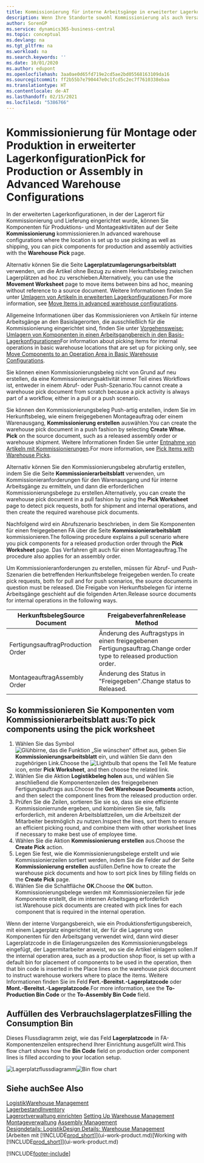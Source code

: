 ```yaml
---
title: Kommissionierung für interne Arbeitsgänge in erweiterter Lagerkonfigurationen
description: Wenn Ihre Standorte sowohl Kommissionierung als auch Versand verwenden, wählen Sie Komponenten für Produktions- und Montageaktivitäten auf der Seite Lagerauswahl aus.
author: SorenGP
ms.service: dynamics365-business-central
ms.topic: conceptual
ms.devlang: na
ms.tgt_pltfrm: na
ms.workload: na
ms.search.keywords: ''
ms.date: 10/01/2020
ms.author: edupont
ms.openlocfilehash: 3aa0ae0d65fd719e2cd5ae2bd05568163109da16
ms.sourcegitcommit: ff2b55b7e790447e0c1fcd5c2ec7f7610338ebaa
ms.translationtype: HT
ms.contentlocale: de-AT
ms.lasthandoff: 02/15/2021
ms.locfileid: "5386766"
---
```

# <a name="pick-for-production-or-assembly-in-advanced-warehouse-configurations"></a><span data-ttu-id="a7a8e-103">Kommissionierung für Montage oder Produktion in erweiterter Lagerkonfiguration</span><span class="sxs-lookup"><span data-stu-id="a7a8e-103">Pick for Production or Assembly in Advanced Warehouse Configurations</span></span>
<span data-ttu-id="a7a8e-104">In der erweiterten Lagerkonfigurationen, in der der Lagerort für Kommissionierung und Lieferung eingerichtet wurde, können Sie Komponenten für Produktions- und Montageaktivitäten auf der Seite **Kommissionierung** kommissionieren.</span><span class="sxs-lookup"><span data-stu-id="a7a8e-104">In advanced warehouse configurations where the location is set up to use picking as well as shipping, you can pick components for production and assembly activities with the **Warehouse Pick** page.</span></span>  

<span data-ttu-id="a7a8e-105">Alternativ können Sie die Seite **Lagerplatzumlagerungsarbeitsblatt** verwenden, um die Artikel ohne Bezug zu einem Herkunftsbeleg zwischen Lagerplätzen ad hoc zu verschieben.</span><span class="sxs-lookup"><span data-stu-id="a7a8e-105">Alternatively, you can use the **Movement Worksheet** page to move items between bins ad hoc, meaning without reference to a source document.</span></span> <span data-ttu-id="a7a8e-106">Weitere Informationen finden Sie unter [Umlagern von Artikeln in erweiterten Lagerkonfigurationen](warehouse-how-to-move-items-in-advanced-warehousing.md).</span><span class="sxs-lookup"><span data-stu-id="a7a8e-106">For more information, see [Move Items in advanced warehouse configurations](warehouse-how-to-move-items-in-advanced-warehousing.md).</span></span>  

<span data-ttu-id="a7a8e-107">Allgemeine Informationen über das Kommissionieren von Artikeln für interne Arbeitsgänge an den Basislagerorten, die ausschließlich für die Kommissionierung eingerichtet sind, finden Sie unter [Vorgehensweise: Umlagern von Komponenten in einen Arbeitsgangbereich in den Basis-Lagerkonfigurationen](warehouse-how-to-move-components-to-an-operation-area-in-basic-warehousing.md)</span><span class="sxs-lookup"><span data-stu-id="a7a8e-107">For information about picking items for internal operations in basic warehouse locations that are set up for picking only, see [Move Components to an Operation Area in Basic Warehouse Configurations](warehouse-how-to-move-components-to-an-operation-area-in-basic-warehousing.md).</span></span>  

<span data-ttu-id="a7a8e-108">Sie können einen Kommissionierungsbeleg nicht von Grund auf neu erstellen, da eine Kommissionierungsaktivität immer Teil eines Workflows ist, entweder in einem Abruf- oder Push-Szenario.</span><span class="sxs-lookup"><span data-stu-id="a7a8e-108">You cannot create a warehouse pick document from scratch because a pick activity is always part of a workflow, either in a pull or a push scenario.</span></span>  

<span data-ttu-id="a7a8e-109">Sie können den Kommissionierungsbeleg Push-artig erstellen, indem Sie im Herkunftsbeleg, wie einem freigegebenen Montageauftrag oder einem Warenausgang, **Kommissionierung erstellen** auswählen.</span><span class="sxs-lookup"><span data-stu-id="a7a8e-109">You can create the warehouse pick document in a push fashion by selecting **Create Whse. Pick** on the source document, such as a released assembly order or warehouse shipment.</span></span> <span data-ttu-id="a7a8e-110">Weitere Informationen finden Sie unter [Entnahme von Artikeln mit Kommissionierungen](warehouse-how-to-pick-items-for-warehouse-shipment.md).</span><span class="sxs-lookup"><span data-stu-id="a7a8e-110">For more information, see [Pick Items with Warehouse Picks](warehouse-how-to-pick-items-for-warehouse-shipment.md).</span></span>  

<span data-ttu-id="a7a8e-111">Alternativ können Sie den Kommissionierungsbeleg abrufartig erstellen, indem Sie die Seite **Kommissionierarbeitsblatt** verwenden, um Kommissionieranforderungen für den Warenausgang und für interne Arbeitsgänge zu ermitteln, und dann die erforderlichen Kommissionierungsbelege zu erstellen.</span><span class="sxs-lookup"><span data-stu-id="a7a8e-111">Alternatively, you can create the warehouse pick document in a pull fashion by using the **Pick Worksheet** page to detect pick requests, both for shipment and internal operations, and then create the required warehouse pick documents.</span></span>  

<span data-ttu-id="a7a8e-112">Nachfolgend wird ein Abrufszenario beschrieben, in dem Sie Komponenten für einen freigegebenen FA über die Seite **Kommissionierarbeitsblatt** kommissionieren.</span><span class="sxs-lookup"><span data-stu-id="a7a8e-112">The following procedure explains a pull scenario where you pick components for a released production order through the **Pick Worksheet** page.</span></span> <span data-ttu-id="a7a8e-113">Das Verfahren gilt auch für einen Montageauftrag.</span><span class="sxs-lookup"><span data-stu-id="a7a8e-113">The procedure also applies for an assembly order.</span></span>  

<span data-ttu-id="a7a8e-114">Um Kommissionieranforderungen zu erstellen, müssen für Abruf- und Push-Szenarien die betreffenden Herkunftsbelege freigegeben werden.</span><span class="sxs-lookup"><span data-stu-id="a7a8e-114">To create pick requests, both for pull and for push scenarios, the source documents in question must be released.</span></span> <span data-ttu-id="a7a8e-115">Die Freigabe von Herkunftsbelegen für interne Arbeitsgänge geschieht auf die folgenden Arten.</span><span class="sxs-lookup"><span data-stu-id="a7a8e-115">Release source documents for internal operations in the following ways.</span></span>  

|<span data-ttu-id="a7a8e-116">Herkunftsbeleg</span><span class="sxs-lookup"><span data-stu-id="a7a8e-116">Source Document</span></span>|<span data-ttu-id="a7a8e-117">Freigabeverfahren</span><span class="sxs-lookup"><span data-stu-id="a7a8e-117">Release Method</span></span>|  
|---------------------|--------------------|  
|<span data-ttu-id="a7a8e-118">Fertigungsauftrag</span><span class="sxs-lookup"><span data-stu-id="a7a8e-118">Production Order</span></span>|<span data-ttu-id="a7a8e-119">Änderung des Auftragstyps in einen freigegebenen Fertigungsauftrag.</span><span class="sxs-lookup"><span data-stu-id="a7a8e-119">Change order type to released production order.</span></span>|  
|<span data-ttu-id="a7a8e-120">Montageauftrag</span><span class="sxs-lookup"><span data-stu-id="a7a8e-120">Assembly Order</span></span>|<span data-ttu-id="a7a8e-121">Änderung des Status in "Freigegeben".</span><span class="sxs-lookup"><span data-stu-id="a7a8e-121">Change status to Released.</span></span>|  

## <a name="to-pick-components-using-the-pick-worksheet"></a><span data-ttu-id="a7a8e-122">So kommissionieren Sie Komponenten vom Kommissionierarbeitsblatt aus:</span><span class="sxs-lookup"><span data-stu-id="a7a8e-122">To pick components using the pick worksheet</span></span>  
1.  <span data-ttu-id="a7a8e-123">Wählen Sie das Symbol ![Glühbirne, das die Funktion „Sie wünschen“ öffnet](media/ui-search/search_small.png "Tell Me-Funktion") aus, geben Sie **Kommissionierungsarbeitsblatt** ein, und wählen Sie dann den zugehörigen Link.</span><span class="sxs-lookup"><span data-stu-id="a7a8e-123">Choose the ![Lightbulb that opens the Tell Me feature](media/ui-search/search_small.png "Tell me what you want to do") icon, enter **Pick Worksheet**, and then choose the related link.</span></span>  
2.  <span data-ttu-id="a7a8e-124">Wählen Sie die Aktion **Logistikbeleg holen** aus, und wählen Sie anschließend die Komponentenzeilen des freigegebenen Fertigungsauftrags aus.</span><span class="sxs-lookup"><span data-stu-id="a7a8e-124">Choose the **Get Warehouse Documents** action, and then select the component lines from the released production order.</span></span>  
3.  <span data-ttu-id="a7a8e-125">Prüfen Sie die Zeilen, sortieren Sie sie so, dass sie eine effiziente Kommissionierrunde ergeben, und kombinieren Sie sie, falls erforderlich, mit anderen Arbeitsblattzeilen, um die Arbeitszeit der Mitarbeiter bestmöglich zu nutzen.</span><span class="sxs-lookup"><span data-stu-id="a7a8e-125">Inspect the lines, sort them to ensure an efficient picking round, and combine them with other worksheet lines if necessary to make best use of employee time.</span></span>  
4.  <span data-ttu-id="a7a8e-126">Wählen Sie die Aktion **Kommissionierung erstellen** aus.</span><span class="sxs-lookup"><span data-stu-id="a7a8e-126">Choose the **Create Pick** action.</span></span>  
5.  <span data-ttu-id="a7a8e-127">Legen Sie fest, wie die Kommissionierungsbelege erstellt und wie Kommissionierzeilen sortiert werden, indem Sie die Felder auf der Seite **Kommissionierung erstellen** ausfüllen.</span><span class="sxs-lookup"><span data-stu-id="a7a8e-127">Define how to create the warehouse pick documents and how to sort pick lines by filling fields on the **Create Pick** page.</span></span>  
6.  <span data-ttu-id="a7a8e-128">Wählen Sie die Schaltfläche **OK**.</span><span class="sxs-lookup"><span data-stu-id="a7a8e-128">Choose the **OK** button.</span></span> <span data-ttu-id="a7a8e-129">Kommissionierungsbelege werden mit Kommissionierzeilen für jede Komponente erstellt, die im internen Arbeitsgang erforderlich ist.</span><span class="sxs-lookup"><span data-stu-id="a7a8e-129">Warehouse pick documents are created with pick lines for each component that is required in the internal operation.</span></span>  

<span data-ttu-id="a7a8e-130">Wenn der interne Vorgangsbereich, wie ein Produktionsfertigungsbereich, mit einem Lagerplatz eingerichtet ist, der für die Lagerung von Komponenten für den Arbeitsgang verwendet wird, dann wird dieser Lagerplatzcode in die Einlagerungszeilen des Kommissionierungsbelegs eingefügt, der Lagermitarbeiter anweist, wo sie die Artikel einlagern sollen.</span><span class="sxs-lookup"><span data-stu-id="a7a8e-130">If the internal operation area, such as a production shop floor, is set up with a default bin for placement of components to be used in the operation, then that bin code is inserted in the Place lines on the warehouse pick document to instruct warehouse workers where to place the items.</span></span> <span data-ttu-id="a7a8e-131">Weitere Informationen finden Sie im Feld **Fert.-Bereitst.-Lagerplatzcode** oder **Mont.-Bereitst.-Lagerplatzcode**.</span><span class="sxs-lookup"><span data-stu-id="a7a8e-131">For more information, see the **To-Production Bin Code** or the **To-Assembly Bin Code** field.</span></span>

## <a name="filling-the-consumption-bin"></a><span data-ttu-id="a7a8e-132">Auffüllen des Verbrauchslagerplatzes</span><span class="sxs-lookup"><span data-stu-id="a7a8e-132">Filling the Consumption Bin</span></span>
<span data-ttu-id="a7a8e-133">Dieses Flussdiagramm zeigt, wie das Feld **Lagerplatzcode** in FA-Komponentenzeilen entsprechend Ihrer Einrichtung ausgefüllt wird.</span><span class="sxs-lookup"><span data-stu-id="a7a8e-133">This flow chart shows how the **Bin Code** field on production order component lines is filled according to your location setup.</span></span>

<span data-ttu-id="a7a8e-134">![Lagerplatzflussdiagramm](media/binflow.png "BinFlow")</span><span class="sxs-lookup"><span data-stu-id="a7a8e-134">![Bin flow chart](media/binflow.png "BinFlow")</span></span>  

## <a name="see-also"></a><span data-ttu-id="a7a8e-135">Siehe auch</span><span class="sxs-lookup"><span data-stu-id="a7a8e-135">See Also</span></span>
[<span data-ttu-id="a7a8e-136">Logistik</span><span class="sxs-lookup"><span data-stu-id="a7a8e-136">Warehouse Management</span></span>](warehouse-manage-warehouse.md)  
[<span data-ttu-id="a7a8e-137">Lagerbestand</span><span class="sxs-lookup"><span data-stu-id="a7a8e-137">Inventory</span></span>](inventory-manage-inventory.md)  
<span data-ttu-id="a7a8e-138">[Lagerortverwaltung einrichten](warehouse-setup-warehouse.md)   </span><span class="sxs-lookup"><span data-stu-id="a7a8e-138">[Setting Up Warehouse Management](warehouse-setup-warehouse.md)   </span></span>  
<span data-ttu-id="a7a8e-139">[Montageverwaltung](assembly-assemble-items.md)  </span><span class="sxs-lookup"><span data-stu-id="a7a8e-139">[Assembly Management](assembly-assemble-items.md)  </span></span>  
[<span data-ttu-id="a7a8e-140">Designdetails: Logistik</span><span class="sxs-lookup"><span data-stu-id="a7a8e-140">Design Details: Warehouse Management</span></span>](design-details-warehouse-management.md)  
<span data-ttu-id="a7a8e-141">[Arbeiten mit [!INCLUDE[prod_short](includes/prod_short.md)]](ui-work-product.md)</span><span class="sxs-lookup"><span data-stu-id="a7a8e-141">[Working with [!INCLUDE[prod_short](includes/prod_short.md)]](ui-work-product.md)</span></span>


[!INCLUDE[footer-include](includes/footer-banner.md)]